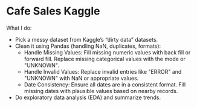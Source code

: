 # Cafe Sales Kaggle

What I do:
- Pick a messy dataset from Kaggle’s “dirty data” datasets.
- Clean it using Pandas (handling NaN, duplicates, formats):
  + Handle Missing Values:
    Fill missing numeric values with back fill or forward fill.
    Replace missing categorical values with the mode or "UNKNOWN".
  + Handle Invalid Values:
    Replace invalid entries like "ERROR" and "UNKNOWN" with NaN or appropriate values.
  + Date Consistency:
    Ensure all dates are in a consistent format.
    Fill missing dates with plausible values based on nearby records.
- Do exploratory data analysis (EDA) and summarize trends.
